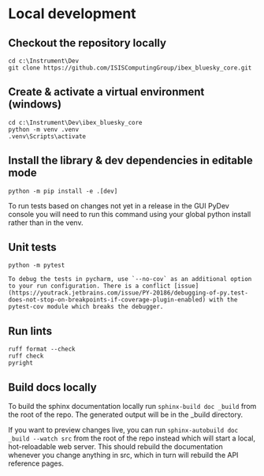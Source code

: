 # Local development

## Checkout the repository locally

```
cd c:\Instrument\Dev
git clone https://github.com/ISISComputingGroup/ibex_bluesky_core.git
```

## Create & activate a virtual environment (windows)

```
cd c:\Instrument\Dev\ibex_bluesky_core
python -m venv .venv
.venv\Scripts\activate
```

## Install the library & dev dependencies in editable mode
```
python -m pip install -e .[dev]
```
To run tests based on changes not yet in a release in the GUI PyDev console you will need to run this command using your global python install rather than in the venv.

## Unit tests
```
python -m pytest
```

```{note}
To debug the tests in pycharm, use `--no-cov` as an additional option to your run configuration. There is a conflict [issue](https://youtrack.jetbrains.com/issue/PY-20186/debugging-of-py.test-does-not-stop-on-breakpoints-if-coverage-plugin-enabled) with the pytest-cov module which breaks the debugger.
```

## Run lints
```
ruff format --check
ruff check
pyright
```

## Build docs locally

To build the sphinx documentation locally run `sphinx-build doc _build` from the root of the repo. The generated output will be in the _build directory.

If you want to preview changes live, you can run `sphinx-autobuild doc _build --watch src` from the root of the repo instead which will start a local, hot-reloadable web server. This should rebuild the documentation whenever you change anything in src, which in turn will rebuild the API reference pages. 
